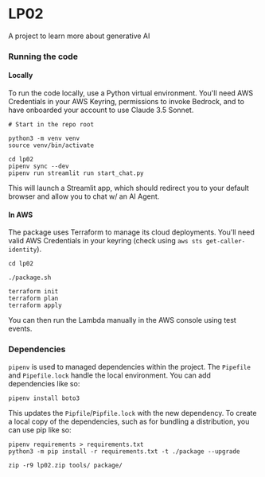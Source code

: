 # LP02
A project to learn more about generative AI


### Running the code

#### Locally
To run the code locally, use a Python virtual environment.  You'll need AWS Credentials in your AWS Keyring, permissions to invoke Bedrock, and to have onboarded your account to use Claude 3.5 Sonnet.

```
# Start in the repo root

python3 -m venv venv
source venv/bin/activate

cd lp02
pipenv sync --dev
pipenv run streamlit run start_chat.py
```

This will launch a Streamlit app, which should redirect you to your default browser and allow you to chat w/ an AI Agent.

#### In AWS
The package uses Terraform to manage its cloud deployments.  You'll need valid AWS Credentials in your keyring (check using `aws sts get-caller-identity`).

```
cd lp02

./package.sh

terraform init
terraform plan
terraform apply
```

You can then run the Lambda manually in the AWS console using test events.

### Dependencies
`pipenv` is used to managed dependencies within the project.  The `Pipefile` and `Pipefile.lock` handle the local environment.  You can add dependencies like so:

```
pipenv install boto3
```

This updates the `Pipfile`/`Pipfile.lock` with the new dependency.  To create a local copy of the dependencies, such as for bundling a distribution, you can use pip like so:

```
pipenv requirements > requirements.txt
python3 -m pip install -r requirements.txt -t ./package --upgrade

zip -r9 lp02.zip tools/ package/
```